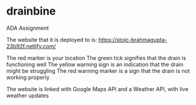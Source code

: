 # drainbine
ADA Assignment

The website that it is deployed to is: https://stoic-brahmagupta-23b92f.netlify.com/

The red marker is your location
The green tick signifies that the drain is functioning well
The yellow warning sign is an indication that the drain might be struggling
The red warning marker is a sign that the drain is not working properly

The website is linked with Google Maps API and a Weather API, with live weather updates
